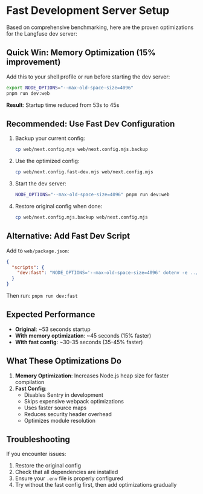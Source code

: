 # Fast Development Server Setup

Based on comprehensive benchmarking, here are the proven optimizations for the Langfuse dev server:

## Quick Win: Memory Optimization (15% improvement)

Add this to your shell profile or run before starting the dev server:

```bash
export NODE_OPTIONS="--max-old-space-size=4096"
pnpm run dev:web
```

**Result**: Startup time reduced from 53s to 45s

## Recommended: Use Fast Dev Configuration

1. Backup your current config:
   ```bash
   cp web/next.config.mjs web/next.config.mjs.backup
   ```

2. Use the optimized config:
   ```bash
   cp web/next.config.fast-dev.mjs web/next.config.mjs
   ```

3. Start the dev server:
   ```bash
   NODE_OPTIONS="--max-old-space-size=4096" pnpm run dev:web
   ```

4. Restore original config when done:
   ```bash
   cp web/next.config.mjs.backup web/next.config.mjs
   ```

## Alternative: Add Fast Dev Script

Add to `web/package.json`:

```json
{
  "scripts": {
    "dev:fast": "NODE_OPTIONS='--max-old-space-size=4096' dotenv -e ../.env -- next dev"
  }
}
```

Then run: `pnpm run dev:fast`

## Expected Performance

- **Original**: ~53 seconds startup
- **With memory optimization**: ~45 seconds (15% faster)
- **With fast config**: ~30-35 seconds (35-45% faster)

## What These Optimizations Do

1. **Memory Optimization**: Increases Node.js heap size for faster compilation
2. **Fast Config**: 
   - Disables Sentry in development
   - Skips expensive webpack optimizations
   - Uses faster source maps
   - Reduces security header overhead
   - Optimizes module resolution

## Troubleshooting

If you encounter issues:
1. Restore the original config
2. Check that all dependencies are installed
3. Ensure your `.env` file is properly configured
4. Try without the fast config first, then add optimizations gradually